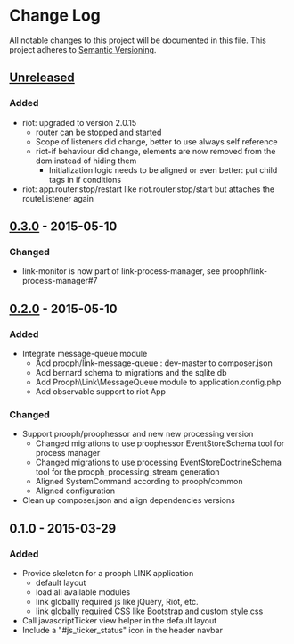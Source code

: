 # Change Log
All notable changes to this project will be documented in this file.
This project adheres to [Semantic Versioning](http://semver.org/).

## [Unreleased][unreleased]
### Added
- riot: upgraded to version 2.0.15
  - router can be stopped and started
  - Scope of listeners did change, better to use always self reference
  - riot-if behaviour did change, elements are now removed from the dom instead of hiding them
    - Initialization logic needs to be aligned or even better: put child tags in if conditions
- riot: app.router.stop/restart like riot.router.stop/start but attaches the routeListener again

## [0.3.0] - 2015-05-10

### Changed
- link-monitor is now part of link-process-manager, see prooph/link-process-manager#7

## [0.2.0] - 2015-05-10
### Added
- Integrate message-queue module
  - Add prooph/link-message-queue : dev-master to composer.json
  - Add bernard schema to migrations and the sqlite db
  - Add Prooph\Link\MessageQueue module to application.config.php
  - Add observable support to riot App

### Changed
- Support prooph/proophessor and new new processing version
  - Changed migrations to use proophessor EventStoreSchema tool for process manager
  - Changed migrations to use processing EventStoreDoctrineSchema tool for the prooph_processing_stream generation
  - Aligned SystemCommand according to prooph/common
  - Aligned configuration
- Clean up composer.json and align dependencies versions

## 0.1.0 - 2015-03-29
### Added
- Provide skeleton for a prooph LINK application
  - default layout
  - load all available modules
  - link globally required js like jQuery, Riot, etc.
  - link globally required CSS like Bootstrap and custom style.css
- Call javascriptTicker view helper in the default layout
- Include a "#js_ticker_status" icon in the header navbar

[unreleased]: https://github.com/prooph/link/compare/v0.3.0...HEAD
[0.3.0]: https://github.com/prooph/link/compare/v0.2.0...v0.3.0
[0.2.0]: https://github.com/prooph/link/compare/v0.1.0...v0.2.0